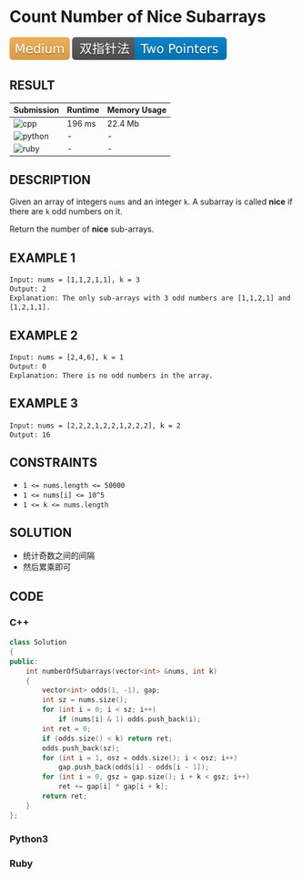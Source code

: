 # Count Number of Nice Subarrays

 ![Medium](../../materials/-Medium-f0ad4e.svg) ![Two_Pointers](../../materials/双指针法-Two_Pointers-007ec6.svg)
## RESULT

| Submission                                                         | Runtime | Memory Usage |
| ------------------------------------------------------------------ | ------- | ------------ |
| ![cpp](https://img.shields.io/badge/leetcode1248-cpp-f34b7d.svg)   | 196 ms  | 22.4 Mb      |
| ![python](https://img.shields.io/badge/leetcode1248-py-3572A5.svg) | -       | -            |
| ![ruby](https://img.shields.io/badge/leetcode1248-rb-701516.svg)   | -       | -            |

## DESCRIPTION

Given an array of integers `nums` and an integer `k`. A subarray is called **nice** if there are `k` odd numbers on it.

Return the number of **nice** sub-arrays.

## EXAMPLE 1

```plain
Input: nums = [1,1,2,1,1], k = 3
Output: 2
Explanation: The only sub-arrays with 3 odd numbers are [1,1,2,1] and [1,2,1,1].
```

## EXAMPLE 2

```plain
Input: nums = [2,4,6], k = 1
Output: 0
Explanation: There is no odd numbers in the array.
```

## EXAMPLE 3

```plain
Input: nums = [2,2,2,1,2,2,1,2,2,2], k = 2
Output: 16
```

## CONSTRAINTS

* `1 <= nums.length <= 50000`
* `1 <= nums[i] <= 10^5`
* `1 <= k <= nums.length`

## SOLUTION

* 统计奇数之间的间隔
* 然后累乘即可

## CODE

### C++

```cpp
class Solution
{
public:
    int numberOfSubarrays(vector<int> &nums, int k)
    {
        vector<int> odds(1, -1), gap;
        int sz = nums.size();
        for (int i = 0; i < sz; i++)
            if (nums[i] & 1) odds.push_back(i);
        int ret = 0;
        if (odds.size() < k) return ret;
        odds.push_back(sz);
        for (int i = 1, osz = odds.size(); i < osz; i++)
            gap.push_back(odds[i] - odds[i - 1]);
        for (int i = 0, gsz = gap.size(); i + k < gsz; i++)
            ret += gap[i] * gap[i + k];
        return ret;
    }
};
```

### Python3


### Ruby

